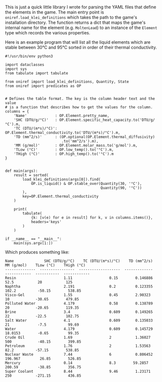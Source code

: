 This is just a quick little library I wrote for parsing the YAML files that
define the elements in the game. The main entry point is
`oniref.load_klei_definitions` which takes the path to the game's
installation directory. The function returns a dict that
maps the game's internal name for the element (e.g. `MoltenLead`) to
an instance of the `Element` type which records the various properties.

Here is an example program that will list all the liquid elements
which are stable between 30°C and 95°C sorted in order of their
thermal conductivity.

```
#!/usr/bin/env python3

import dataclasses
import sys
from tabulate import tabulate

from oniref import load_klei_definitions, Quantity, State
from oniref import predicates as OP


# Defines the table format. The key is the column header text and the value
# is a function that describes how to get the values for the column.
columns = {
    'Name'             : OP.Element.pretty_name,
    'SHC (DTU/g/°C)'   : OP.Element.specific_heat_capacity.to('DTU/g/°C').m,
    'TC (DTU/(m*s)/°C)': OP.Element.thermal_conductivity.to('DTU/(m*s)/°C').m,
    'TD (mm^2/s)'      : (OP.optional(OP.Element.thermal_diffusivity)
                          .to('mm^2/s').m),
    'MM (g/mol)'       : OP.Element.molar_mass.to('g/mol').m,
    'TLow (°C)'        : OP.low_temp().to('°C').m,
    'THigh (°C)'       : OP.high_temp().to('°C').m
}


def main(args):
    result = sorted(
        load_klei_definitions(args[0]).find(
            OP.is_liquid() & OP.stable_over(Quantity(30, '°C'),
                                            Quantity(90, '°C'))
        ),
        key=OP.Element.thermal_conductivity
    )

    print(
        tabulate(
            {k: [v(e) for e in result] for k, v in columns.items()},
            headers='keys'
        )
    )

if __name__ == "__main__":
    main(sys.argv[1:])
```

Which produces something like:

```
Name              SHC (DTU/g/°C)    TC (DTU/(m*s)/°C)    TD (mm^2/s)    MM (g/mol)    TLow (°C)    THigh (°C)
--------------  ----------------  -------------------  -------------  ------------  -----------  ------------
Resin                      1.11                 0.15        0.146886       52.5           20           125
Naphtha                    2.191                0.2         0.123355      102.2          -50.15        538.85
Visco-Gel                  1.55                 0.45        2.90323        10            -30.65        479.85
Polluted Water             4.179                0.58        0.138789       20            -20.65        119.35
Brine                      3.4                  0.609       0.149265       22            -22.5         102.75
Salt Water                 4.1                  0.609       0.135033       21             -7.5          99.69
Water                      4.179                0.609       0.145729       18.0153        -0.65         99.35
Crude Oil                  1.69                 2           1.36027       500            -40.15        399.85
Petroleum                  1.76                 2           1.53563        82.2          -57.15        538.85
Nuclear Waste              7.44                 6           0.806452      196.967         26.85        526.85
Mercury                    0.14                 8.3        59.2857        200.59         -38.85        356.75
Super Coolant              8.44                 9.46        1.23171       250           -271.15        436.85
```
